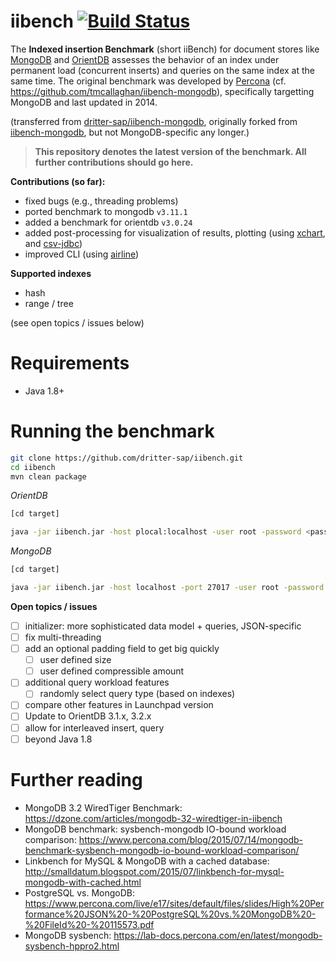 iibench [![Build Status](https://travis-ci.com/dritter-sap/iibench.svg?branch=master)](https://travis-ci.com/dritter-sap/iibench)
===============

The **Indexed insertion Benchmark** (short iiBench) for document stores like [MongoDB](https://www.mongodb.com/) and [OrientDB](https://orientdb.org/) assesses the behavior of an index under permanent load (concurrent inserts) and queries on the same index at the same time.
The original benchmark was developed by [Percona](https://www.percona.com/) (cf. https://github.com/tmcallaghan/iibench-mongodb), specifically targetting MongoDB and last updated in 2014.

(transferred from [dritter-sap/iibench-mongodb](https://github.com/dritter-sap/iibench-mongodb), originally forked from [iibench-mongodb](https://github.com/tmcallaghan/iibench-mongodb), but not MongoDB-specific any longer.)

> **This repository denotes the latest version of the benchmark. All further contributions should go here.**

**Contributions (so far):**
* fixed bugs (e.g., threading problems)
* ported benchmark to mongodb `v3.11.1`
* added a benchmark for orientdb `v3.0.24`
* added post-processing for visualization of results, plotting (using [xchart](https://github.com/knowm/XChart), and [csv-jdbc](http://csvjdbc.sourceforge.net/doc.html))
* improved CLI (using [airline](https://github.com/airlift/airline))

**Supported indexes**

- hash
- range / tree

(see open topics / issues below)

Requirements
=====================

* Java 1.8+
<!---* The MongoDB Java driver must exist and be in the CLASSPATH, as in "export CLASSPATH=/home/tcallaghan/java_goodies/mongo-2.11.4.jar:.". If you don't already have the MongoDB Java driver, then execute the following two commands:

```bash
wget http://central.maven.org/maven2/org/mongodb/mongo-java-driver/2.11.4/mongo-java-driver-2.11.4.jar
export CLASSPATH=$PWD/mongo-java-driver-2.11.4.jar:$CLASSPATH

```

* This example assumes that you already have a MongoDB server running on the same machine as the iiBench client application.
* You can connect a different server or port by editing the run.simple.bash script. -->


Running the benchmark
=====================

<!---#In the default configuration the benchmark will run for 1 hour, or 100 million inserts, whichever comes first.-->

```bash
git clone https://github.com/dritter-sap/iibench.git
cd iibench
mvn clean package

```

<!---*[optionally edit run.simple.bash to modify the benchmark behavior]*-->

*OrientDB*

```bash 
[cd target]

java -jar iibench.jar -host plocal:localhost -user root -password <password> -maxRows 1000000 -numDocsPerInsert 1000 -queryNumDocsBegin 1000000 -numWriterThreads 1 -numQueryThreads 1 -dbType orientdb

```

*MongoDB*

```bash
[cd target]

java -jar iibench.jar -host localhost -port 27017 -user root -password <password> -maxRows 1000000 -numDocsPerInsert 1000 -queryNumDocsBegin 100000 -numWriterThreads 1 -numQueryThreads 1 -dbType mongodb
```

**Open topics / issues**
- [ ] initializer: more sophisticated data model + queries, JSON-specific
- [ ] fix multi-threading
- [ ] add an optional padding field to get big quickly
  - [ ] user defined size
  - [ ] user defined compressible amount
- [ ] additional query workload features
  - [ ] randomly select query type (based on indexes)
- [ ] compare other features in Launchpad version
- [ ] Update to OrientDB 3.1.x, 3.2.x
- [ ] allow for interleaved insert, query
- [ ] beyond Java 1.8

Further reading
===============

* MongoDB 3.2 WiredTiger Benchmark: https://dzone.com/articles/mongodb-32-wiredtiger-in-iibench
* MongoDB benchmark: sysbench-mongodb IO-bound workload comparison: https://www.percona.com/blog/2015/07/14/mongodb-benchmark-sysbench-mongodb-io-bound-workload-comparison/
* Linkbench for MySQL & MongoDB with a cached database: http://smalldatum.blogspot.com/2015/07/linkbench-for-mysql-mongodb-with-cached.html
* PostgreSQL vs. MongoDB: https://www.percona.com/live/e17/sites/default/files/slides/High%20Performance%20JSON%20-%20PostgreSQL%20vs.%20MongoDB%20-%20FileId%20-%20115573.pdf
* MongoDB sysbench: https://lab-docs.percona.com/en/latest/mongodb-sysbench-hppro2.html
